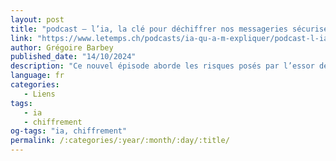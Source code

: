 ```yaml
---
layout: post
title: "podcast – l’ia, la clé pour déchiffrer nos messageries sécurisées ?"
link: "https://www.letemps.ch/podcasts/ia-qu-a-m-expliquer/podcast-l-ia-la-cle-pour-dechiffrer-nos-messageries-securisees"
author: Grégoire Barbey 
published_date: "14/10/2024"
description: "Ce nouvel épisode aborde les risques posés par l’essor des techniques d’intelligence artificielle en matière de cybersécurité avec une spécialiste du chiffrement"
language: fr
categories:
   - Liens
tags:
   - ia
   - chiffrement
og-tags: "ia, chiffrement"
permalink: /:categories/:year/:month/:day/:title/
---
```

